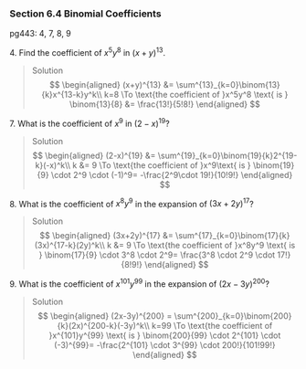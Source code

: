 ### Section 6.4 Binomial Coefficients
pg443: 4, 7, 8, 9

4\. Find the coefficient of $x^5y^8$ in $(x + y)^{13}$.
>Solution
$$
\begin{aligned}
(x+y)^{13} &= \sum^{13}_{k=0}\binom{13}{k}x^{13-k}y^k\\
k=8 \To \text{the coefficient of }x^5y^8 \text{ is } \binom{13}{8} &= \frac{13!}{5!8!}
\end{aligned}
$$

7\. What is the coefficient of $x^9$ in $(2-x)^{19}$?
>Solution
$$
\begin{aligned}
(2-x)^{19} &= \sum^{19}_{k=0}\binom{19}{k}2^{19-k}(-x)^k\\
k &= 9 \To \text{the coefficient of }x^9\text{ is } \binom{19}{9} \cdot 2^9 \cdot (-1)^9= -\frac{2^9\cdot 19!}{10!9!}
\end{aligned}
$$

8\. What is the coefficient of $x^8y^9$ in the expansion of $(3x + 2y)^{17}$?
>Solution
$$
\begin{aligned}
(3x+2y)^{17} &= \sum^{17}_{k=0}\binom{17}{k}(3x)^{17-k}(2y)^k\\
k &= 9 \To \text{the coefficient of }x^8y^9 \text{ is } \binom{17}{9} \cdot 3^8 \cdot 2^9= \frac{3^8 \cdot 2^9 \cdot 17!}{8!9!}
\end{aligned}
$$

9\. What is the coefficient of $x^{101}y^{99}$ in the expansion of $(2x-3y)^{200}$?
>Solution
$$
\begin{aligned}
(2x-3y)^{200} = \sum^{200}_{k=0}\binom{200}{k}(2x)^{200-k}(-3y)^k\\
k=99 \To \text{the coefficient of }x^{101}y^{99} \text{ is } \binom{200}{99} \cdot 2^{101} \cdot (-3)^{99}= -\frac{2^{101} \cdot 3^{99} \cdot 200!}{101!99!}
\end{aligned}
$$
